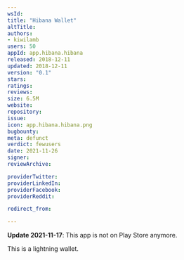 ```yaml
---
wsId: 
title: "Hibana Wallet"
altTitle: 
authors:
- kiwilamb
users: 50
appId: app.hibana.hibana
released: 2018-12-11
updated: 2018-12-11
version: "0.1"
stars: 
ratings: 
reviews: 
size: 6.5M
website: 
repository: 
issue: 
icon: app.hibana.hibana.png
bugbounty: 
meta: defunct
verdict: fewusers
date: 2021-11-26
signer: 
reviewArchive:

providerTwitter: 
providerLinkedIn: 
providerFacebook: 
providerReddit: 

redirect_from:

---
```


**Update 2021-11-17**: This app is not on Play Store anymore.

This is a lightning wallet.
